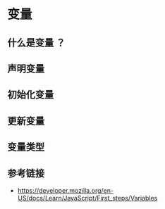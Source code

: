 # 变量

## 什么是变量 ？

## 声明变量

## 初始化变量

## 更新变量

## 变量类型

## 参考链接
* https://developer.mozilla.org/en-US/docs/Learn/JavaScript/First_steps/Variables
